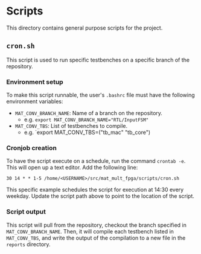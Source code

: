 
# Scripts

This directory contains general purpose scripts for the project.

## `cron.sh`

This script is used to run specific testbenches on a specific branch of the repository.

### Environment setup

To make this script runnable, the user's `.bashrc` file must have the following environment variables:

* `MAT_CONV_BRANCH_NAME`: Name of a branch on the repository.
  * e.g. `export MAT_CONV_BRANCH_NAME="RTL/InputFSM"`
* `MAT_CONV_TBS`: List of testbenches to compile.
  * e.g. `export MAT_CONV_TBS=("tb_mac" "tb_core")

### Cronjob creation

To have the script execute on a schedule, run the command `crontab -e`. This will open up a text editor. Add the following line:

```
30 14 * * 1-5 /home/<USERNAME>/src/mat_mult_fpga/scripts/cron.sh
```

This specific example schedules the script for execution at 14:30 every weekday. Update the script path above to point to the location of the script.

### Script output

This script will pull from the repository, checkout the branch specified in `MAT_CONV_BRANCH_NAME`. Then, it will compile each testbench listed in `MAT_CONV_TBS`, and write the output of the compilation to a new file in the `reports` directory.
